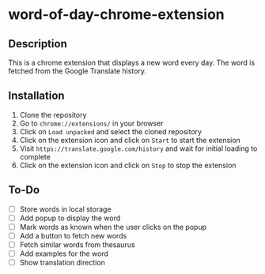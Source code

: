 # word-of-day-chrome-extension

## Description

This is a chrome extension that displays a new word every day. The word is fetched from the Google Translate history.

## Installation

1. Clone the repository
2. Go to `chrome://extensions/` in your browser
3. Click on `Load unpacked` and select the cloned repository
4. Click on the extension icon and click on `Start` to start the extension
5. Visit `https://translate.google.com/history` and wait for initial loading to complete
6. Click on the extension icon and click on `Stop` to stop the extension

## To-Do

- [ ] Store words in local storage
- [ ] Add popup to display the word
- [ ] Mark words as known when the user clicks on the popup
- [ ] Add a button to fetch new words
- [ ] Fetch similar words from thesaurus
- [ ] Add examples for the word
- [ ] Show translation direction
